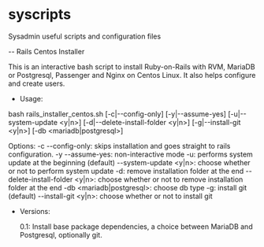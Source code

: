 # syscripts
Sysadmin useful scripts and configuration files

-- Rails Centos Installer

This is an interactive bash script to install Ruby-on-Rails with RVM, MariaDB or Postgresql, Passenger and Nginx on Centos Linux.
It also helps configure and create users.

- Usage:

bash rails_installer_centos.sh [-c|--config-only] [-y|--assume-yes] [-u|--system-update <y|n>] [-d|--delete-install-folder <y|n>] [-g|--install-git <y|n>] [-db <mariadb|postgresql>]

Options:
  -c --config-only: skips installation and goes straight to rails configuration.
  -y --assume-yes: non-interactive mode
  -u: performs system update at the beginning (default)
  --system-update <y|n>: choose whether or not to perform system update
  -d: remove installation folder at the end
  --delete-install-folder <y|n>: choose whether or not to remove installation folder at the end
  -db <mariadb|postgresql>: choose db type
  -g: install git (default)
  --install-git <y|n>: choose whether or not to install git


- Versions:

  0.1: Install base package dependencies, a choice between MariaDB and Postgresql, optionally git.
